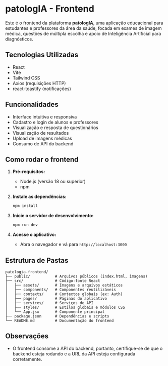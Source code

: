 # patologIA - Frontend

Este é o frontend da plataforma **patologIA**, uma aplicação educacional para estudantes e professores da área da saúde, focada em exames de imagem médica, questões de múltipla escolha e apoio de Inteligência Artificial para diagnósticos.

## Tecnologias Utilizadas

- React
- Vite
- Tailwind CSS
- Axios (requisições HTTP)
- react-toastify (notificações)

## Funcionalidades

- Interface intuitiva e responsiva
- Cadastro e login de alunos e professores
- Visualização e resposta de questionários
- Visualização de resultados
- Upload de imagens médicas
- Consumo de API do backend

## Como rodar o frontend

1. **Pré-requisitos:**
   - Node.js (versão 18 ou superior)
   - npm

2. **Instale as dependências:**
   ```bash
   npm install
   ```

3. **Inicie o servidor de desenvolvimento:**
   ```bash
   npm run dev
   ```

4. **Acesse o aplicativo:**
   - Abra o navegador e vá para `http://localhost:3000`

## Estrutura de Pastas

```
patologia-frontend/
├── public/           # Arquivos públicos (index.html, imagens)
├── src/              # Código-fonte React
│   ├── assets/       # Imagens e arquivos estáticos
│   ├── components/   # Componentes reutilizáveis
│   ├── contexts/     # Contextos globais (ex: Auth)
│   ├── pages/        # Páginas do aplicativo
│   ├── services/     # Serviços de API
│   ├── styles/       # Estilos globais e módulos CSS
│   └── App.jsx       # Componente principal
├── package.json      # Dependências e scripts
└── README.md         # Documentação do frontend
```

## Observações
- O frontend consome a API do backend, portanto, certifique-se de que o backend esteja rodando e a URL da API esteja configurada corretamente.